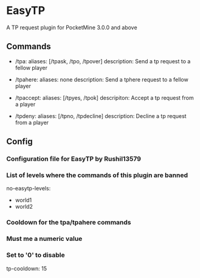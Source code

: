 # EasyTP
A TP request plugin for PocketMine 3.0.0 and above

## Commands
- /tpa:
    aliases: [/tpask, /tpo, /tpover]
    description: Send a tp request to a fellow player

- /tpahere:
    aliases: none
    description: Send a tphere request to a fellow player

- /tpaccept:
    aliases: [/tpyes, /tpok]
    descripiton: Accept a tp request from a player

- /tpdeny:
    aliases: [/tpno, /tpdecline]
    description: Decline a tp request from a player

## Config
### Configuration file for EasyTP by Rushil13579

### List of levels where the commands of this plugin are banned
no-easytp-levels:
  - world1
  - world2

### Cooldown for the tpa/tpahere commands
### Must me a numeric value
### Set to '0' to disable
tp-cooldown: 15
